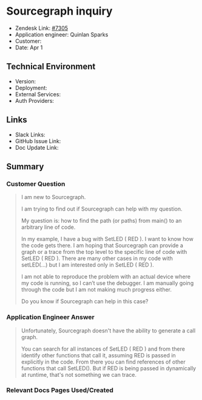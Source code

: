 
# Sourcegraph inquiry <!-- Ticket Title  Hint: include keywords to make it searchable -->

- Zendesk Link: [#7305](https://sourcegraph.zendesk.com/agent/tickets/7305)
- Application engineer: Quinlan Sparks
- Customer: <!-- Redact if this contains personally identifying information -->
- Date: Apr 1

<!-- Data populated from integration, speak to Ben Gordon or Michael Bali if not working -->
<!-- During Internal team trial, fill missing data manually (we are waiting for all data to sync) -->

## Technical Environment
- Version: ​
- Deployment:
- External Services:
- Auth Providers:


## Links
<!-- Data for application engineer manual entry -->
- Slack Links:
- GitHub Issue Link:
- Doc Update Link:

## Summary
### Customer Question
> I am new to Sourcegraph.
>
> I am trying to find out if Sourcegraph can help with my question.
>
> My question is: how to find the path (or paths) from main() to an arbitrary line of code.
>
> In my example, I have a bug with SetLED ( RED ). I want to know how the code gets there. I am hoping that Sourcegraph can provide a graph or a trace from the top level to the specific line of code with SetLED ( RED ). There are many other cases in my code with setLED(…) but I am interested only in SetLED ( RED ).
>
> I am not able to reproduce the problem with an actual device where my code is running, so I can’t use the debugger. I am manually going through the code but I am not making much progress either.
>
> Do you know if Sourcegraph can help in this case?


### Application Engineer Answer
> Unfortunately, Sourcegraph doesn't have the ability to generate a call graph.
>
> You can search for all instances of SetLED ( RED ) and from there identify other functions that call it, assuming RED is passed in explicitly in the code. From there you can find references of other functions that call SetLED(). But if RED is being passed in dynamically at runtime, that's not something we can trace.


### Relevant Docs Pages Used/Created

<!-- Once complete, upload a copy to https://github.com/sourcegraph/support-tools-internal/tree/main/resolved-tickets as a .md file -->
<!-- Name the file 7305.md -->
